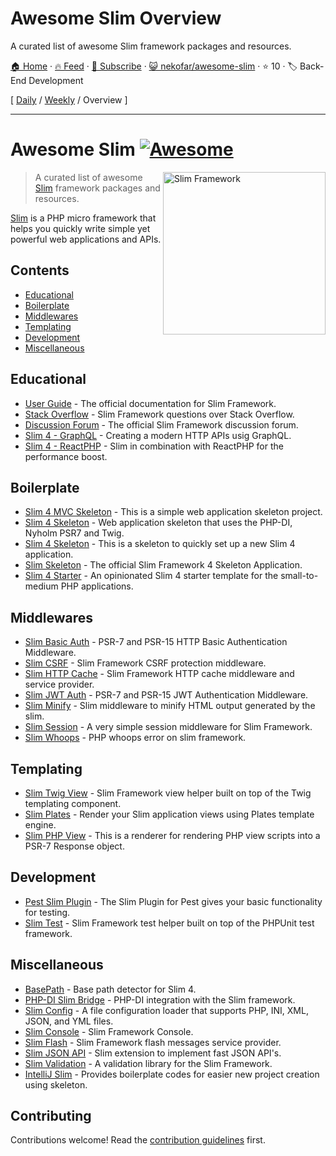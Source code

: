 # Awesome Slim Overview

A curated list of awesome Slim framework packages and resources.

[🏠 Home](/README.md) · [🔥 Feed](https://test.trackawesomelist.com/nekofar/awesome-slim/rss.xml) · [📮 Subscribe](https://trackawesomelist.us17.list-manage.com/subscribe?u=d2f0117aa829c83a63ec63c2f&id=36a103854c) · [😺 nekofar/awesome-slim](https://github.com/nekofar/awesome-slim/blob/main/README.md) · ⭐ 10 · 🏷️ Back-End Development

[ [Daily](/content/nekofar/awesome-slim/README.md) / [Weekly](/content/nekofar/awesome-slim/week/README.md) / Overview ]

---

# Awesome Slim [![Awesome](https://awesome.re/badge.svg)](https://awesome.re)

<!--lint ignore double-link-->

[<img src="https://github.com/nekofar/awesome-slim/raw/main/assets/slim-logo.png" align="right" width="260" alt="Slim Framework">](https://www.slimframework.com)

<!--lint ignore double-link-->

> A curated list of awesome [Slim](https://www.slimframework.com) framework packages and resources.

<!--lint ignore double-link-->

[Slim](https://www.slimframework.com) is a PHP micro framework that helps you quickly write simple yet powerful web applications and APIs.

## Contents

*   [Educational](#educational)
*   [Boilerplate](#boilerplate)
*   [Middlewares](#middlewares)
*   [Templating](#templating)
*   [Development](#development)
*   [Miscellaneous](#miscellaneous)

## Educational

*   [User Guide](https://www.slimframework.com/docs/v4/) - The official documentation for Slim Framework.
*   [Stack Overflow](https://stackoverflow.com/questions/tagged/slim) - Slim Framework questions over Stack Overflow.
*   [Discussion Forum](https://discourse.slimframework.com) - The official Slim Framework discussion forum.
*   [Slim 4 - GraphQL](https://odan.github.io/2021/08/12/slim-graphql.html) - Creating a modern HTTP APIs usig GraphQL.
*   [Slim 4 - ReactPHP](https://odan.github.io/2021/08/14/slim-reactphp.html) - Slim in combination with ReactPHP for the performance boost.

## Boilerplate

*   [Slim 4 MVC Skeleton](https://github.com/semhoun/slim-skeleton-mvc) - This is a simple web application skeleton project.
*   [Slim 4 Skeleton](https://github.com/adriansuter/Slim4-Skeleton) - Web application skeleton that uses the PHP-DI, Nyholm PSR7 and Twig.
*   [Slim 4 Skeleton](https://github.com/odan/slim4-skeleton) - This is a skeleton to quickly set up a new Slim 4 application.
*   [Slim Skeleton](https://github.com/slimphp/Slim-Skeleton) - The official Slim Framework 4 Skeleton Application.
*   [Slim 4 Starter](https://github.com/nbayramberdiyev/slim-4-starter) - An opinionated Slim 4 starter template for the small-to-medium PHP applications.

## Middlewares

*   [Slim Basic Auth](https://github.com/tuupola/slim-basic-auth) - PSR-7 and PSR-15 HTTP Basic Authentication Middleware.
*   [Slim CSRF](https://github.com/slimphp/Slim-Csrf) - Slim Framework CSRF protection middleware.
*   [Slim HTTP Cache](https://github.com/slimphp/Slim-HttpCache) - Slim Framework HTTP cache middleware and service provider.
*   [Slim JWT Auth](https://github.com/tuupola/slim-jwt-auth) - PSR-7 and PSR-15 JWT Authentication Middleware.
*   [Slim Minify](https://github.com/christianklisch/slim-minify) - Slim middleware to minify HTML output generated by the slim.
*   [Slim Session](https://github.com/bryanjhv/slim-session) - A very simple session middleware for Slim Framework.
*   [Slim Whoops](https://github.com/zeuxisoo/php-slim-whoops) - PHP whoops error on slim framework.

## Templating

*   [Slim Twig View](https://github.com/slimphp/Twig-View) - Slim Framework view helper built on top of the Twig templating component.
*   [Slim Plates](https://github.com/projek-xyz/slim-plates) - Render your Slim application views using Plates template engine.
*   [Slim PHP View](https://github.com/slimphp/PHP-View) - This is a renderer for rendering PHP view scripts into a PSR-7 Response object.

## Development

*   [Pest Slim Plugin](https://github.com/nekofar/pest-plugin-slim) - The Slim Plugin for Pest gives your basic functionality for testing.
*   [Slim Test](https://github.com/nekofar/slim-test) - Slim Framework test helper built on top of the PHPUnit test framework.

## Miscellaneous

*   [BasePath](https://github.com/selective-php/basepath) - Base path detector for Slim 4.
*   [PHP-DI Slim Bridge](https://github.com/PHP-DI/Slim-Bridge) - PHP-DI integration with the Slim framework.
*   [Slim Config](https://github.com/DavidePastore/Slim-Config) - A file configuration loader that supports PHP, INI, XML, JSON, and YML files.
*   [Slim Console](https://github.com/slimphp/Slim-Console) - Slim Framework Console.
*   [Slim Flash](https://github.com/slimphp/Slim-Flash) - Slim Framework flash messages service provider.
*   [Slim JSON API](https://github.com/entomb/slim-json-api) - Slim extension to implement fast JSON API's.
*   [Slim Validation](https://github.com/DavidePastore/Slim-Validation) - A validation library for the Slim Framework.
*   [IntelliJ Slim](https://plugins.jetbrains.com/plugin/18751-slim) - Provides boilerplate codes for easier new project creation using skeleton.

## Contributing

Contributions welcome! Read the [contribution guidelines](https://github.com/nekofar/awesome-slim/blob/main/README.md/CONTRIBUTING.md) first.

